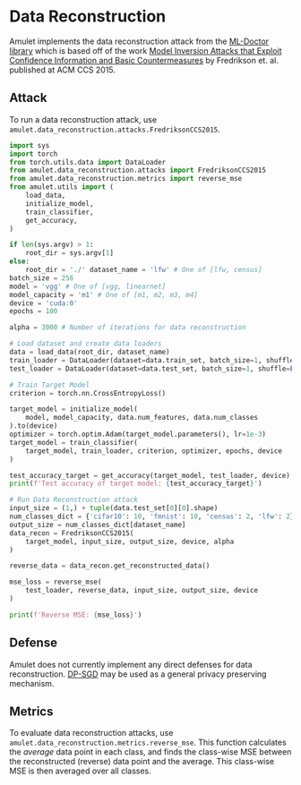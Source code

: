 # Data Reconstruction
Amulet implements the data reconstruction attack from the [ML-Doctor library](https://github.com/liuyugeng/ML-Doctor/blob/main/doctor/modinv.py) which is based off of the work [Model Inversion Attacks that Exploit Confidence Information
and Basic Countermeasures](https://rist.tech.cornell.edu/papers/mi-ccs.pdf) by Fredrikson et. al. published at ACM CCS 2015.

## Attack
To run a data reconstruction attack, use `amulet.data_reconstruction.attacks.FredriksonCCS2015`.

```python
import sys
import torch
from torch.utils.data import DataLoader
from amulet.data_reconstruction.attacks import FredriksonCCS2015
from amulet.data_reconstruction.metrics import reverse_mse
from amulet.utils import (
    load_data,
    initialize_model,
    train_classifier,
    get_accuracy,
)

if len(sys.argv) > 1:
    root_dir = sys.argv[1]
else:
    root_dir = './' dataset_name = 'lfw' # One of [lfw, census]
batch_size = 256
model = 'vgg' # One of [vgg, linearnet]
model_capacity = 'm1' # One of [m1, m2, m3, m4]
device = 'cuda:0'
epochs = 100

alpha = 3000 # Number of iterations for data reconstruction

# Load dataset and create data loaders
data = load_data(root_dir, dataset_name)
train_loader = DataLoader(dataset=data.train_set, batch_size=1, shuffle=False)
test_loader = DataLoader(dataset=data.test_set, batch_size=1, shuffle=False)

# Train Target Model
criterion = torch.nn.CrossEntropyLoss()

target_model = initialize_model(
    model, model_capacity, data.num_features, data.num_classes
).to(device)
optimizer = torch.optim.Adam(target_model.parameters(), lr=1e-3)
target_model = train_classifier(
    target_model, train_loader, criterion, optimizer, epochs, device
)

test_accuracy_target = get_accuracy(target_model, test_loader, device)
print(f'Test accuracy of target model: {test_accuracy_target}')

# Run Data Reconstruction attack
input_size = (1,) + tuple(data.test_set[0][0].shape)
num_classes_dict = {'cifar10': 10, 'fmnist': 10, 'census': 2, 'lfw': 2}
output_size = num_classes_dict[dataset_name]
data_recon = FredriksonCCS2015(
    target_model, input_size, output_size, device, alpha
)

reverse_data = data_recon.get_reconstructed_data()

mse_loss = reverse_mse(
    test_loader, reverse_data, input_size, output_size, device
)

print(f'Reverse MSE: {mse_loss}')
```

## Defense
Amulet does not currently implement any direct defenses for data reconstruction.
[DP-SGD](https://github.com/ssg-research/amulet/blob/main/docs/module_guide/5_MEMBERSHIP_INFERENCE.md#defense) may be used as a general privacy preserving mechanism.

## Metrics
To evaluate data reconstruction attacks, use `amulet.data_reconstruction.metrics.reverse_mse`.
This function calculates the *average* data point in each class, and finds the class-wise MSE between the reconstructed (reverse) data point and the average.
This class-wise MSE is then averaged over all classes.
